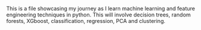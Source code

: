 This is a file showcasing my journey as I learn machine learning and feature engineering  techniques in python.
This will involve decision trees, random forests, XGboost, classification, regression, PCA and clustering.
